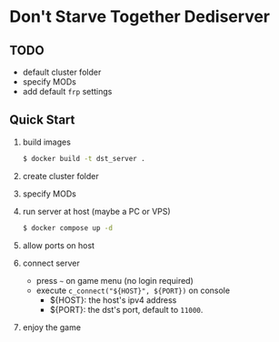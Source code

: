 # Don't Starve Together Dediserver

## TODO
- default cluster folder
- specify MODs
- add default `frp` settings


## Quick Start
1. build images
    ```bash
    $ docker build -t dst_server .
    ```

2. create cluster folder

3. specify MODs

4. run server at host (maybe a PC or VPS)
    ```bash
    $ docker compose up -d
    ```

5. allow ports on host

6. connect server
    - press `~` on game menu (no login required)
    - execute `c_connect("${HOST}", ${PORT})` on console
        - ${HOST}: the host's ipv4 address
        - ${PORT}: the dst's port, default to `11000`.

7. enjoy the game

